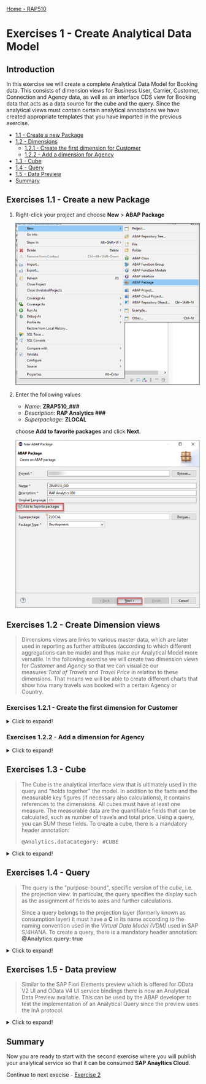 
[Home - RAP510](../../readme.md#exercises)
  
# Exercises 1 - Create Analytical Data Model

## Introduction

In this exercise we will create a complete Analytical Data Model for Booking data. This consists of dimension views for Business User, Carrier, Customer, Connection and Agency data, as well as an interface CDS view for Booking data that acts as a data source for the cube and the query.
Since the analytical views must contain certain analytical annotations we have created appropriate templates that you have imported in the previous exercise.

- [1.1 - Create a new Package](README.md#exercises-11---create-a-new-package)
- [1.2 - Dimensions](README.md#exercises-12---create-dimension-views)  
   - [1.2.1 - Create the first dimension for Customer](README.md#exercises-121---create-the-first-dimension-for-customer)    
   - [1.2.2 - Add a dimension for Agency](README.md#exercises-122---add-a-dimension-for-agency)  
 - [1.3 - Cube](README.md#exercises-13---cube)  
 - [1.4 - Query](README.md#exercises-14---query)  
 - [1.5 - Data Preview](README.md#exercises-15---data-preview)
 - [Summary](README.md#exercises/ex1#summary)  
## Exercises 1.1 - Create a new Package
 
1. Right-click your project and choose **New** > **ABAP Package**
  
   ![RightClick](images/100.png)
  
2. Enter the following values  

   - *Name*: **ZRAP510_###**  
   - *Description*:  **RAP Analytics ###**  
   - *Superpackage*: **ZLOCAL** 
   
   choose **Add to favorite packages** and click **Next**.
   
   ![favorite](images/105.png)
   
  

## Exercises 1.2 - Create Dimension views 

> Dimensions views are links to various master data, which are later used in reporting as further attributes (according to which different aggregations can be made) and thus make our Analytical Model more versatile. 
> In the following exercise we will create two dimension views for *Customer* and *Agency* so that we can visualize our  
> measures *Total of Travels*  and *Travel Price* in relation to these dimensions.
> That means we will be able to create different charts that show how many travels was booked with a certain Agency or Country. 

### Exercises 1.2.1 - Create the first dimension for Customer

<details>
<summary>Click to expand!</summary>  

1. Right-click your package and choose **New** and **Other ABAP Repositoriy Object**. Search for **Data Definitions** and choose it. Click **Next**.

    ![RightClick](images/110.png)
    
    ![RightClick](images/115.png)
    
2. Enter the following values  

   - *Name*: **ZRAP510_I_CUSTOMER_###**  
   - *Description*:  **Dimension for Customer**  
   - *Referenced Object*: **/dmo/customer**  
   
   and click **Next**.

   Please note:  
   By selecting a table or another CDS view as *Referenced object* the wizard will use this object as a data source for the new CDS view and it will automatically add all fields into the DDL source code and it will also create camelCase aliases if needed.

     ![new dimension](images/120.png)
     
3. Choose a transport request.

4. In the screen *New Data Definition* select the template **Define View Entity** and press **Finish**.

   ![select view entity template](images/121.png)

5. You now have to edit the dimension view.
 Delete @Metadata.ignorePropagatedAnnotations and @ObjectModel.usageType annotations.
 
 Here you need to add these three annotations:

<pre>
  @Analytics.dataCategory: #DIMENSION
  
  @Analytics.internalName: #LOCAL
  
  @ObjectModel.representativeKey: 'CustomerId'
  </pre>

6. Add the associationlike below:

   <pre>
   association [1] to I_Country as _Country on $projection.CountryCode = _Country.Country
   </pre>
 
7. For the key field  **Key Customer_id** add the annotation  

   <pre>@ObjectModel.text.element: ['CustomerName']</pre> 
      
8. We will need just these fields:  

   <pre>
      key customer_id                             as CustomerId,
      first_name                                  as FirstName,
      last_name                                   as LastName,
      concat_with_space(first_name, last_name, 1) as CustomerName,
      postal_code                                 as PostalCode,
      city                                        as City,
      country_code                                as CountryCode,
      _Country
    </pre>

You can remove all other fields which are automatically generated in this dimension.

9. Save and activate the dimension.

  ![customer](images/123.png)

10. Your final code should look like following:
#### ZRAP510_I_Customer_###
   
   <details open><summary>Source code ZRAP510_I_Customer_###</summary>
     
   <p>
   <pre>

@AccessControl.authorizationCheck: #NOT_REQUIRED
@EndUserText.label: 'dimension for customer'
@Metadata.ignorePropagatedAnnotations: true

@Analytics.dataCategory: #DIMENSION
@Analytics.internalName: #LOCAL
@ObjectModel.representativeKey: 'CustomerId'

define view entity ZRAP510_I_Customer_###
  as select from /dmo/customer
  association [1] to I_Country as _Country on $projection.CountryCode = _Country.Country
{
      @ObjectModel.text.element: ['CustomerName']
  key customer_id                                 as CustomerId,
      first_name                                  as FirstName,
      last_name                                   as LastName,
      concat_with_space(first_name, last_name, 1) as CustomerName,
      postal_code                                 as PostalCode,
      city                                        as City,
      country_code                                as CountryCode,
      _Country
}

   </pre>

   </p>
   </details>


[^Top of page](README.md)  

</details>


### Exercises 1.2.2 - Add a dimension for Agency

<details>
  <summary>Click to expand!</summary>  

1. Right click on the folder **Data Defintions --> New Data Definition**.  

  ![new dimension](images/122a.png)

2. Enter the following values and press **Next**

   - *Name*: **ZRAP510_I_Agency_###**
   - *Description*: **Dimension for Agency**
   - *Referenced Object*: **/dmo/agency**
   
  ![new dimension](images/122.png)

3. Select a transport request 

4. In the screen *New Data Definition* select the template **Define View Entity** and press **Finish**.

   ![select view entity template](images/121.png)

5. You now have to edit the dimension view.
 Delete @Metadata.ignorePropagatedAnnotations and @ObjectModel.usageType annotations.
 
 Here you need to add these three annotations:

<pre>
  @Analytics.dataCategory: #DIMENSION
  
  @Analytics.internalName: #LOCAL
  
  @ObjectModel.representativeKey: 'AgencyId'
  
  </pre>

6. For the key field **AgencyId** add the following annotation  
   <pre>
    @ObjectModel.text.element: ['Name']
   </pre>  
   
7.  We will need just these fields:  

 <pre>
       key agency_id    as AgencyId,
      name         as Name,      
      postal_code  as PostalCode,
      city         as City,
      country_code as CountryCode
  </pre>

You can remove all other fields which are automatically generated in this dimension.
  
   
8. Save and activate the dimension view.

  ![agency](images/124.png)
    
Your final code should look like the following:
#### ZRAP510_I_Agency_###

   <details open><summary>Source code ZRAP500_I_Connection_###</summary>
   <p>
   <pre>

@AbapCatalog.viewEnhancementCategory: [#NONE]
@AccessControl.authorizationCheck: #NOT_REQUIRED
@EndUserText.label: 'dimension for agency'

@Analytics.dataCategory: #DIMENSION
@Analytics.internalName: #LOCAL
@ObjectModel.representativeKey: 'AgencyId'

define view entity ZRAP510_I_AGENCY_###
 as select from /dmo/agency
{
      @ObjectModel.text.element: ['Name']
  key agency_id    as AgencyId,
      name         as Name,      
      postal_code  as PostalCode,
      city         as City,
      country_code as CountryCode
}

   </pre>

   </p>
   </details>
   
   [^Top of page](README.md)  

</details>

## Exercises 1.3 - Cube

> The Cube is the analytical interface view that is ultimately used in the query and "holds together" the model. In addition to the facts and the measurable key figures (if necessary also calculations), it contains references to the dimensions.
All cubes must have at least one measure. The measurable data are the quantifiable fields that can be calculated, such as number of travels and total price. Using a query, you can SUM these fields. To create a cube, there is a mandatory header annotation:
>  
> <pre>@Analytics.dataCategory: #CUBE </pre>

<details>
  <summary>Click to expand!</summary>

1. Right click **Data Definition** and choose **New Data Definition**.

2. Enter the following values and press **Next**

   - *Name*: **ZRAP510_I_Travel_Cube_###**
   - *Description*: **Cube for travel data**
   - *Referenced Object*: **ZRAP100_I_Travel_###**  
   
  > **Please note:**   
  > As the *Referenced object* (aka as the *data source*) we use the interface CDS view **ZRAP100_I_Travel_###**, that you have created in the last exercise *RAP100* as part of your transactional application.  
   
  > If you have not completed the exercise *RAP100* and you have not this transactional application, you can use our solution application `ZRAP100_I_Travel_SOL`.

   ![new cube](images/125.png)

3. Choose a transport request and click **Finish**.

   ![template cube](images/130.png)
    
4. Delete @Metadata.ignorePropagatedAnnotations and @ObjectModel.usageType annotations.
 
 Here you need to add these three annotations:

   <pre>
      @Analytics.dataCategory: #CUBE
      @Analytics.internalName: #LOCAL
   </pre>

5. Add the following associations

   <pre>
    association [0..1] to ZRAP510_I_Customer_###   as _Customer   on  $projection.CustomerID = _Customer.CustomerId  
    association [0..1] to ZRAP510_I_AGENCY_###    as _Agency     on  $projection.AgencyID = _Agency.AgencyId  
   </pre>


6. In the created cube we define foreignKey associatons via **_Customer** and **_Agency** to be able to fetch and expose informations in the cube and in the query.

   - Add the annotation **@ObjectModel.foreignKey.association: '_Customer'** to the field **CustomerID**   
   - Add the annotation **@ObjectModel.foreignKey.association: '_Agency'** to the field **AgencyID** 
     
7. Add the annotation `@Semantics.amount.currencyCode: 'CurrencyCode'` and  `@Aggregation.default: #SUM` to the field **TotalPrice**.

8. Add the annotation `@ObjectModel.foreignKey.association: '_CustomerCountry'` to the field **CustomerCountry**.
 
9. We also have to add the following entries to the field list
  
   <pre>       
      _Customer.CountryCode as CustomerCountry,
      _Customer.City        as CustomerCity,
   </pre>    
    
 and we have to publish the following associations by adding them to the field list as well.
    
   <pre>    
      /* Associations */
      _Customer._Country    as _CustomerCountry,
      _Agency,
      _customer
   </pre>  

10. We now add Measures to our cube. 

  We add a field **TotalOfTravels**

  <pre>
      @EndUserText.label: 'Total of Travels'
      @Aggregation.default: #SUM
      1                     as TotalOfTravels,
  </pre>
   
  > 1 is a generic counter that counts the aggregated rows. The sum of 1's is the count of **TotalOfTravels**.
   
11. remove these fields, because we do not need this information:

  <pre>
      Description,
      CreatedBy,
      CreatedAt,
      LastChangedBy,
      LastChangedAt,
      LocalLastChangedAt,
      
   </pre> 
    
12. Save and activate the cube.

13. Your final code should be look like follows:

  ![cube ADT](images/135.png)
    

#### ZRAP510_I_Travel_Cube_### 


<details open><summary>Source code ZRAP510_I_Travel_Cube_###</summary> 
   <p>
     
     
   <pre>

@AbapCatalog.viewEnhancementCategory: [#NONE]
@AccessControl.authorizationCheck: #NOT_REQUIRED
@EndUserText.label: 'cube for travel data'
@Analytics.dataCategory: #CUBE
@Analytics.internalName: #LOCAL

define view entity ZRAP510_I_TRAVEL_CUBE_###
 as select from ZRAP100_I_TRAVEL_###

  association [0..1] to ZRAP510_I_AGENCY_###   as _Agency   on $projection.AgencyID = _Agency.AgencyId
  association [0..1] to ZRAP510_I_Customer_### as _Customer on $projection.CustomerID = _Customer.CustomerId


{
  key TravelID,
      @ObjectModel.foreignKey.association: '_Agency'
      AgencyID,
      @ObjectModel.foreignKey.association: '_Customer'
      CustomerID,
      BeginDate,
      EndDate,
      BookingFee,
      @Semantics.amount.currencyCode: 'CurrencyCode'
      @Aggregation.default: #SUM
      TotalPrice,
      CurrencyCode,      
      OverallStatus,
      @ObjectModel.foreignKey.association: '_CustomerCountry'
      _Customer.CountryCode as CustomerCountry,
      _Customer.City        as CustomerCity,
      @EndUserText.label: 'Total of Travels'
      @Aggregation.default: #SUM
      1                     as TotalOfTravels,
      /* Associations */
      _Agency,
      _Customer,
      _Customer._Country    as _CustomerCountry
}

   </pre>

   </p>
   </details>
   
[^Top of page](README.md)  

</details>

## Exercises 1.4 - Query

> The *query* is the "purpose-bound", specific version of the *cube*, i.e. the projection view. In particular, the query specifies the display such as the assignment of fields to axes and further calculations.  
> 
> Since a query belongs to the projection layer (formerly known as consumption layer) it must have a **C** in its name according to the naming convention used in the *Virtual Data Model (VDM)* used in SAP S/4HANA. To create a query, there is a mandatory header annotation: **@Analytics.query: true** 

<details>
  <summary>Click to expand!</summary>
 
1. Right click **Data Definition** and choose **New Data Definition**.

2. Enter the following values and press **Next**

   - *Name*: **ZRAP510_C_Trsvel_Query_###**
   - *Description*: **Query for travel data**
   - *Referenced Object*: **ZRAP510_I_Travel_Cube_###**

    ![new query](images/140.png)

3. Choose a transport request and then press **Finish**.

    ![template query](images/145.png)
    
4. Delete @Metadata.ignorePropagatedAnnotations and @ObjectModel.usageType annotations.
 
 Here you need to add these three annotations:

<pre>
  @Analytics.query: true
</pre>

5. Edit the code of your query and add the annotation **@AnalyticsDetails.query.axis** to all properties except the two measures TravelPrice and TotalOfTravels. All fields beside the field **CustomerCountry** get the annotation **@AnalyticsDetails.query.axis: #ROWS**, whereas the field **CustomerCountry** gets the annotation **@AnalyticsDetails.query.axis: #COLUMNS**.  
    
6. Add the annotation **@Semantics.amount.currencyCode: 'CurrencyCode'** to TravelPrice.
7. **TotalOfTravel** do not need an annotation.
8. Remove Associations:

  <pre>
    /* Associations */
    _Agency,
    _Customer,
    _CustomerCountry
  </pre>  
  
9. Save and activate the query.

    ![ADTquery](images/150.png)


> Please note:  
> With the annotation **@AnalyticsDetails.query.axis:<VALUE>**, the elements of the view can be positioned on multiple axes: Rows, Columns and Free. The elements can be directly annotated with their axis. All measures (elements which can be aggregated) need to be on the same axis. The annotation of the first measure will therefore be used for all measures of the query. If **@AnalyticsDetails.query.axis:<VALUE>** is not found, the system positions the measures on the columns.
        
10. Your final code should look like the following:

#### ZRAP510_C_TRAVEL_QUERY_###
   <details open><summary>Source code ZRAP500_C_TRAVEL_QUERY_###</summary>
   <p>
   <pre>
   
@AbapCatalog.viewEnhancementCategory: [#NONE]
@AccessControl.authorizationCheck: #NOT_REQUIRED
@EndUserText.label: 'query for travel data'
@Analytics.query: true

define view entity ZRAP510_C_TRAVEL_QUERY_###
  as select from ZRAP510_I_TRAVEL_CUBE_###
{
      @AnalyticsDetails.query.axis: #ROWS
  key TravelID,
      @AnalyticsDetails.query.axis: #ROWS
      AgencyID,
      @AnalyticsDetails.query.axis: #ROWS
      CustomerID,
      @AnalyticsDetails.query.axis: #ROWS
      BeginDate,
      @AnalyticsDetails.query.axis: #ROWS
      EndDate,
      @AnalyticsDetails.query.axis: #ROWS
      BookingFee,
      @AnalyticsDetails.query.axis: #ROWS
      CurrencyCode,
      @AnalyticsDetails.query.axis: #ROWS
      OverallStatus,
      @AnalyticsDetails.query.axis: #COLUMNS
      CustomerCountry,
      @AnalyticsDetails.query.axis: #ROWS
      CustomerCity,
      TotalOfTravels,
      @Semantics.amount.currencyCode: 'CurrencyCode'
      TotalPrice as TravelPrice

   </pre>

   </p>
   </details>

[^Top of page](README.md)  

</details>

## Exercises 1.5 - Data preview

> Similar to the SAP Fiori Elements preview which is offered for OData V2 UI and OData V4 UI service bindings there is now an Analytical Data Preview available. This can be used by the ABAP developer to test the implementation of an Analytical Query since the preview uses the InA protocol.

<details>
  <summary>Click to expand!</summary>
  
Now that we have created the query it is possible to use a data preview to test our implementation.

1. Navigate to the folder **Data Definition** 
2. Right click on the query **ZRAP500_C_Travel_QUERY_###** and select **Open with --> Data Preview**

   ![RightClick](images/155.png)

3. A new browser tab will open and you might have to authenticate using the credentials of your SAP BTP ABAP environment system.

   ![Authenticate](images/0090.png)
   
4. You can see the data that has been retrieved using the InA-Protocol.

   ![Data Preview](images/160.png)

[^Top of page](README.md)  

</details>


## Summary  

Now you are ready to start with the second exercise where you will publish your analytical service so that it can be consumed **SAP Anayltics Cloud**.

Continue to next execise - [Exercise 2](../ex2/README.md)
